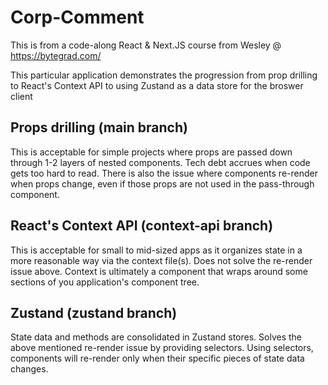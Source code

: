 # Corp-Comment

This is from a code-along React & Next.JS course from Wesley @ https://bytegrad.com/

This particular application demonstrates the progression from prop drilling to React's Context API to using Zustand as a data store for the broswer client

## Props drilling (main branch)

This is acceptable for simple projects where props are passed down through 1-2 layers of nested components. Tech debt accrues when code gets too hard to read. There is also the issue where components re-render when props change, even if those props are not used in the pass-through component.

## React's Context API (context-api branch)

This is acceptable for small to mid-sized apps as it organizes state in a more reasonable way via the context file(s). Does not solve the re-render issue above. Context is ultimately a component that wraps around some sections of you application's component tree.

## Zustand (zustand branch)

State data and methods are consolidated in Zustand stores. Solves the above mentioned re-render issue by providing selectors. Using selectors, components will re-render only when their specific pieces of state data changes.
